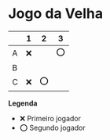# Jogo da Velha

|   | 1 | 2 | 3 |
|---|---|---|---|
| A |❌   |   |⭕   |
| B |   |   |   |
| C | ❌  |⭕ |   |

**Legenda**

- ❌ Primeiro jogador 
- ⭕ Segundo jogador